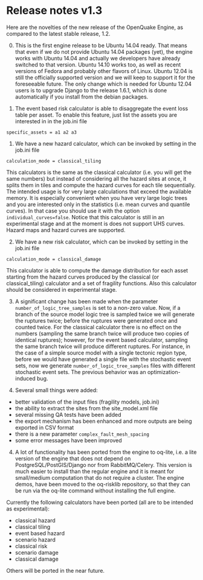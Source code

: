Release notes v1.3
==================

Here are the novelties of the new release of the OpenQuake Engine, as compared to the latest stable release, 1.2.

0. This is the first engine release to be Ubuntu 14.04 ready. That means that even if we do not provide
Ubuntu 14.04 packages (yet), the engine works with Ubuntu 14.04 and actually we developers
have already switched to that version. Ubuntu 14.10 works too, as well as recent versions of Fedora
and probably other flavors of Linux. Ubuntu 12.04 is still the officially supported version and we will keep to support it for the foreseeable future. The only change which is needed for Ubuntu 12.04 users is to upgrade Django to the release 1.6.1, which is done automatically if you install from the debian packages.

0. The event based risk calculator is able to disaggregate the event loss table per asset.
To enable this feature, just list the assets you are interested in in the job.ini file

  `specific_assets = a1 a2 a3`

1. We have a new hazard calculator, which can be invoked by setting in the job.ini file

  `calculation_mode = classical_tiling`

  This calculators is the same as the classical calculator (i.e. you will get the same numbers) but
  instead of considering all the hazard sites at once, it splits them in tiles and compute the
  hazard curves for each tile sequentially. The intended usage is for very large calculations
  that exceed the available memory. It is especially convenient when you have very large logic trees
  and you are interested only in the statistics (i.e. mean curves and quantile curves). In that case
  you should use it with the option `individual_curves=false`. Notice that this calculator is still in
  an experimental stage and at the moment is does not support UHS curves. Hazard maps and hazard curves
  are supported.

2. We have a new risk calculator, which can be invoked by setting in the job.ini file

  `calculation_mode = classical_damage`

  This calculator is able to compute the damage distribution for each asset starting from the hazard
  curves produced by the classical (or classical_tiling) calculator and a set of fragility functions.
  Also this calculator should be considered in experimental stage.

3. A significant change has been made when the parameter `number_of_logic_tree_samples` is set to a
non-zero value. Now, if a branch of the source model logic tree is sampled twice we will generate the ruptures twice; before the ruptures were generated once and counted twice. For the classical calculator there is no effect on the numbers (sampling the same branch twice will produce two copies of identical ruptures); however, for the event based calculator, sampling the same branch twice will produce different ruptures. For instance, in the case of a simple source model with a single tectonic region type, before we would have generated a single file with the stochastic event sets, now we generate `number_of_logic_tree_samples`  files with different stochastic event sets. The previous behavior was an optimization-induced bug.

4. Several small things were added:

  - better validation of the input files (fragility models, job.ini)
  - the ability to extract the sites from the site_model.xml file
  - several missing QA tests have been added
  - the export mechanism has been enhanced and more outputs are being exported in CSV format
  - there is a new parameter `complex_fault_mesh_spacing`
  - some error messages have been improved

4. A lot of functionality has been ported from the engine to oq-lite, i.e. a lite version of the engine
that does not depend on PostgreSQL/PostGIS/Django nor from RabbitMQ/Celery. This version is much easier to install than the regular engine and it is meant for small/medium computation that do not require a cluster. The engine demos, have been moved to the oq-risklib repository, so that they can be run via the oq-lite command without installing the full engine.

Currently the following calculators have been ported (all are to be intended as experimental):

- classical hazard
- classical tiling
- event based hazard
- scenario hazard
- classical risk
- scenario damage
- classical damage

Others will be ported in the near future.